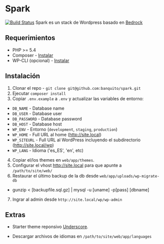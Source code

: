 # Spark
[![Build Status](https://travis-ci.org/banquito/spark.svg)](https://travis-ci.org/banquito/spark)
Spark es un stack de Wordpress basado en [Bedrock](https://roots.io/bedrock/)

## Requerimientos

* PHP >= 5.4
* Composer - [Instalar](https://getcomposer.org/doc/00-intro.md#installation-linux-unix-osx)
* WP-CLI (opcional) - [Instalar](http://wp-cli.org)

## Instalación

1. Clonar el repo - `git clone git@github.com:banquito/spark.git`
2. Ejecutar `composer install`
3. Copiar `.env.example` a `.env` y actualizar las variables de entorno:
  * `DB_NAME` - Database name
  * `DB_USER` - Database user
  * `DB_PASSWORD` - Database password
  * `DB_HOST` - Database host
  * `WP_ENV` - Entorno (`development`, `staging`, `production`)
  * `WP_HOME` - Full URL al home (http://site.local)
  * `WP_SITEURL` - Full URL al WordPress incluyendo el subdirectorio (http://site.local/wp)
  * `WP_LANG` - Idioma ('es_ES', 'en', etc)
4. Copiar el/los themes en `web/app/themes`.
5. Configurar el vhost http://site.local para que apunte a `/path/to/site/web/`
6. Restaurar el último backup de la db desde `web/app/uploads/wp-migrate-db`
  * gunzip < [backupfile.sql.gz] | mysql -u [uname] -p[pass] [dbname]
7. Ingrar al admin desde `http://site.local/wp/wp-admin`

## Extras

  * Starter theme reponsivo [Underscore](http://underscores.me/).

  * Descargar archivos de idiomas en `/path/to/site/web/app/languages`
